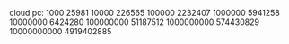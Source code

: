 cloud pc:
1000         25981
10000         226565
100000         2232407
1000000         5941258
10000000         6424280
100000000         51187512
1000000000         574430829
10000000000         4919402885

